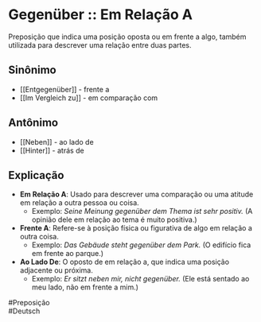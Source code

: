 # Gegenüber :: Em Relação A
Preposição que indica uma posição oposta ou em frente a algo, também utilizada para descrever uma relação entre duas partes.

## Sinônimo
- [[Entgegenüber]] - frente a  
- [[Im Vergleich zu]] - em comparação com  

## Antônimo
- [[Neben]] - ao lado de  
- [[Hinter]] - atrás de  

## Explicação
- **Em Relação A**: Usado para descrever uma comparação ou uma atitude em relação a outra pessoa ou coisa.
  - Exemplo: *Seine Meinung gegenüber dem Thema ist sehr positiv.* (A opinião dele em relação ao tema é muito positiva.)
- **Frente A**: Refere-se à posição física ou figurativa de algo em relação a outra coisa.
  - Exemplo: *Das Gebäude steht gegenüber dem Park.* (O edifício fica em frente ao parque.)
- **Ao Lado De**: O oposto de em relação a, que indica uma posição adjacente ou próxima.
  - Exemplo: *Er sitzt neben mir, nicht gegenüber.* (Ele está sentado ao meu lado, não em frente a mim.)

#Preposição  
#Deutsch